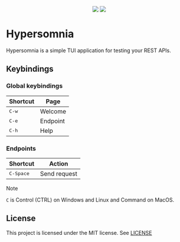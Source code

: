 <div style="text-align: center;">
  <image src="./docs/images/welcome.png" />
  <image src="https://goreportcard.com/badge/github.com/HicaroD/hypersomnia" />
</div>

# Hypersomnia

Hypersomnia is a simple TUI application for testing your REST APIs.

## Keybindings

### Global keybindings

| Shortcut       | Page     |
| -------------- | -------- |
| <kbd>C-w</kbd> | Welcome  |
| <kbd>C-e</kbd> | Endpoint |
| <kbd>C-h</kbd> | Help     |

### Endpoints

| Shortcut           | Action       |
| ------------------ | ------------ |
| <kbd>C-Space</kbd> | Send request |

> [!NOTE]
> `C` is Control (CTRL) on Windows and Linux and Command on MacOS.

## License

This project is licensed under the MIT license. See [LICENSE](./LICENSE)
